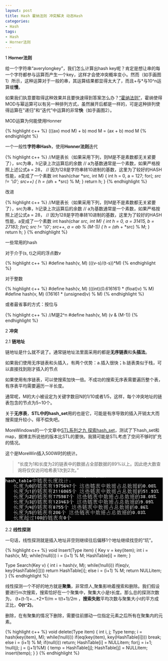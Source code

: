 ```yaml
---
layout: post
title: Hash 霍纳法则 冲突解决 动态Hash
categories:
- Hash
tags:
- Hash
- Horner法则
---
```


1 **Horner法则**

给一个字符串“averylongkey”，我们怎么计算出hash key呢？肯定是想让串的每一个字符都参与运算而产生一个key，这样才会使冲突概率变小。然而（如手画图1）所示，这种运算对于一般的串，其运算结果都显得太大了，而且+与\*与10^n运算缓**慢**。

如果我们执意要取得这种效果并且要快速得到答案怎么办？[“霍纳法则”](http://www.cnblogs.com/nufangrensheng/p/3633493.html)，霍纳使得MOD与幂运算可以有另一种排列方式，虽然展开后都是一样的，可是这种排列使得运算在"递归"和“迭代”中运算的非常**快**（如手画图2）。

MOD运算为何能使用Honner

{% highlight c++ %}
(((ax) mod M) + b) mod M = (ax + b) mod M
{% endhighlight %}

一个一般性**字符串Hash**，使用**Honner法则**迭代

{% highlight c++ %}
//M是表长（如果采用下列，则M是不是素数都无关紧要了），src为串，h记录上次运算后的余数
//	a为基数通常是一个素数，如果严格按照上述公式a = 28，
//		因为128是字符串转10进制的基数，这里为了较好的HASH性能，a变成了一个素数
int hash(char *src, int M)
{
	int h = 0, a = 127;
	for(; *src != '\0'; src++)
	{
		h = (a*h + *src) % M;
	}
	return h;
}
{% endhighlight %}

改进

{% highlight c++ %}
//M是表长（如果采用下列，则M是不是素数都无关紧要了），src为串，h记录上次运算后的余数
//	a为基数通常是一个素数，如果严格按照上述公式a = 28，
//		因为128是字符串转10进制的基数，这里为了较好的HASH性能，a变成了一个素数
int hash(char *src, int M)
{
	int h = 0, a = 31415, b = 27183;
	for(; *src != '\0'; src++, a = a*b % (M-1))
	{
		h = (a*h + *src) % M;
	}
	return h;
}
{% endhighlight %}

一些常用的hash

对于介于(s, t)之间的浮点数v

{% highlight c++ %}
#define hash(v, M) (((v-s)/(t-s))*M) 
{% endhighlight %}

对于整数

{% highlight c++ %}
#define hash(v, M) (((int)(0.616161) * (float)v) % M) 
#define hash(v, M) ((16161 * (unsigned)v) % M) 
{% endhighlight %}

或者最省事的方式：按位与  

{% highlight c++ %}
//M是2^n
#define hash(v, M) (v & (M-1))
{% endhighlight %}

2 **冲突**

2.1 **链地址**

链地址是什么就不说了。通常链地址法里面采用的都是**无序链表**和**头插法**。

如果我们使用无序链表和头插入，有两个优势：a.插入很快；b.链表类似于栈，可以直接找到刚才插入的节点

如果使用有序链表，可以使搜索加快一倍。不成功的搜索无序表需要遍历整个表，有序表平均需要遍历一半长度。

通常呢，M的大小被设定为关键字数目N的1/10或者1/5，这样，每个冲突地址的链表包含的节点为5~10个。

关于**无序表**，**STL中的hash_set**用的也是它，可能是有序导致的插入开销太大而搜索提升较小，得不偿失吧。

MoreWindows的一个文章中[STL系列之九 探索hash_set](http://blog.csdn.net/morewindows/article/details/7330323)，测试了下hash_set和map，据博主所说他的版本比STL的要快。我猜可能是STL考虑了空间不够时扩充的情况。

这个是MoreWin插入500W时的统计。  
> “长度为1和长度为2的链表中的数据占全部数据的89%以上。因此绝大数查询将仅仅访问哈希表1次到2次。”

![](/images/2014-04-14-2_1-1.gif)

2.2 **线性探测**

一句话，线性探测就是插入地址非空则继续往后偏移1个地址继续找空的“坑”。

{% highlight c++ %}
void Insert(Type item)
{
	Key v = key(item);
	int i = hash(v, M);
	while(!null(i))
		i = (i+1) % M;
	HashTable[i] = item;
}

Type Search(Key v)
{
	int i = hash(v, M);
	while(!null(i))
		if(eq(v, key(HashTable[i])))
			return HashTable[i];
		else
			i = (i+1) % M;
	return NULLitem;
}
{% endhighlight %}

线性探测一个不好的地方就是**聚集**，非常烦人,聚集影响着搜索和删除。我们假设要进行m次搜索，搜索恰好在一个聚集中，聚集大小是t长度。那么总的探测次数为，
(t+(t-1)+...+2+1)/m = t(t+1)/2m ，**搜索失败**平均次数与聚集大小t的平方成正比，**O(t^2)**。

删除，在有聚集的情况下删除，需要往前挪动一位指定元素之后所有在聚集内的元素。

{% highlight c++ %}
void delete(Type item)
{
	int i, j;	Type temp;
	i = hash(key(item), M);
	while(!null(i))
		if(eq(key(item), key(HashTable[i])))
			break;
		else
			i = (i+1) % M;
	if(null(i))
		return;
	HashTable[i] = NULLitem;
	for(j = i+1; !null(j); j = (j+1)%M)
	{
		temp = HashTable[j];
		HashTable[j] = NULLitem;
		insert(temp);
	}
}
{% endhighlight %}